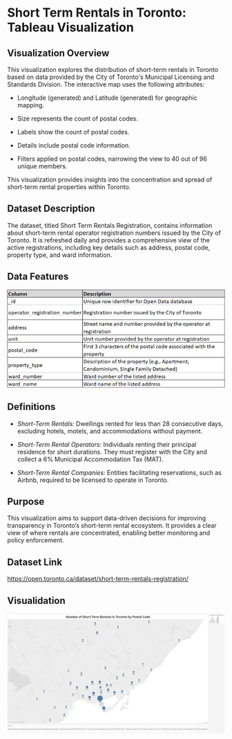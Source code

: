 # Short Term Rentals in Toronto: Tableau Visualization


## Visualization Overview

This visualization explores the distribution of short-term rentals in Toronto based on data provided by the City of Toronto's Municipal Licensing and Standards Division. The interactive map uses the following attributes:


* Longitude (generated) and Latitude (generated) for geographic mapping.

* Size represents the count of postal codes.

* Labels show the count of postal codes.

* Details include postal code information.

* Filters applied on postal codes, narrowing the view to 40 out of 96 unique members.


This visualization provides insights into the concentration and spread of short-term rental properties within Toronto.


## Dataset Description

The dataset, titled Short Term Rentals Registration, contains information about short-term rental operator registration numbers issued by the City of Toronto. It is refreshed daily and provides a comprehensive view of the active registrations, including key details such as address, postal code, property type, and ward information.


## Data Features

![dataset_features.png](images/dataset_features.png)


## Definitions

* *Short-Term Rentals:* Dwellings rented for less than 28 consecutive days, excluding hotels, motels, and accommodations without payment.

* *Short-Term Rental Operators:* Individuals renting their principal residence for short durations. They must register with the City and collect a 6% Municipal Accommodation Tax (MAT).

* *Short-Term Rental Companies:* Entities facilitating reservations, such as Airbnb, required to be licensed to operate in Toronto.


## Purpose

This visualization aims to support data-driven decisions for improving transparency in Toronto’s short-term rental ecosystem. It provides a clear view of where rentals are concentrated, enabling better monitoring and policy enforcement.


## Dataset Link

https://open.toronto.ca/dataset/short-term-rentals-registration/


## Visualidation

![vis_tableau.png](images/vis_tableau.png)